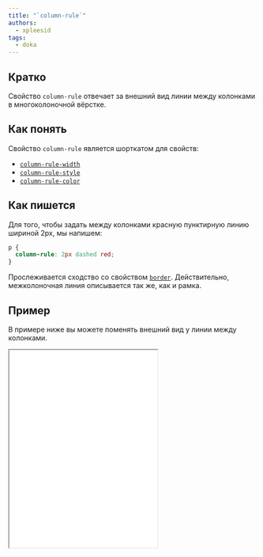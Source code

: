 ```yaml
---
title: "`column-rule`"
authors:
  - xpleesid
tags:
  - doka
---
```


## Кратко

Свойство `column-rule` отвечает за внешний вид линии между колонками в многоколоночной вёрстке.

## Как понять

Свойство `column-rule` является шорткатом для свойств:
* [`column-rule-width`](/css/column-rule-width)
* [`column-rule-style`](/css/column-rule-style)
* [`column-rule-color`](/css/column-rule-color)

## Как пишется

Для того, чтобы задать между колонками красную пунктирную линию шириной 2px, мы напишем:

```css
p {
  column-rule: 2px dashed red;
}
```

Прослеживается сходство со свойством [`border`](/css/border). Действительно, межколоночная линия описывается так же, как и рамка.

## Пример

В примере ниже вы можете поменять внешний вид у линии между колонками.

<iframe title="Варианты значений column-rule" src="demos/multiple-values/" height="400"></iframe>
